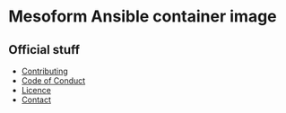 # Mesoform Ansible container image

## Official stuff

- [Contributing](https://github.com/mesoform/documentation/blob/main/CONTRIBUTING.md)
- [Code of Conduct](https://github.com/mesoform/documentation/blob/main/CODE_OF_CONDUCT.md)
- [Licence](https://github.com/mesoform/mesoform-ansible/blob/main/LICENSE)
- [Contact](https://mesoform.com/contact)
